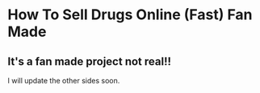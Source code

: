# How To Sell Drugs Online (Fast) Fan Made
## It's a fan made project not real!!
I will update the other sides soon.
